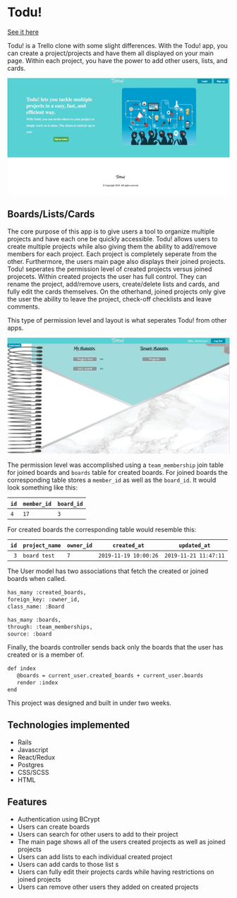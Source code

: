 # Todu!

[See it here](https://todu-now.herokuapp.com/)

Todu! is a Trello clone with some slight differences. With the Todu! app, you can create a project/projects and have them all displayed on your main page. Within each project, you have the power to add other users, lists, and cards. 


![GitHub Logo](/app/assets/images/Todu-main.png)


## Boards/Lists/Cards

The core purpose of this app is to give users a tool to organize multiple projects and have each one be quickly accessible. Todu! allows users to create multiple projects while also giving them the ability to add/remove members for each project. Each project is completely seperate from the other. Furthermore, the users main page also displays their joined projects. Todu! seperates the permission level of created projects versus joined projecets. Within created projects the user has full control. They can rename the project, add/remove users, create/delete lists and cards, and fully edit the cards themselves. On the otherhand, joined projects only give the user the ability to leave the project, check-off checklists and leave comments. 

This type of permission level and layout is what seperates Todu! from other apps.

![GitHub Logo](/app/assets/images/Todu-boards.png)

The permission level was accomplished using a `team_membership` join table for joined boards and `boards` table for created boards. For joined boards the corresponding table stores a `member_id` as well as the `board_id`. It would look something like this:

| `id` |  `member_id` |  `board_id` |
|--:|---|---|
| `4 `| `17` | `3`  |

For created boards the corresponding table would resemble this:

| `id` | `project_name` | `owner_id` |`created_at` | `updated_at`|
|--:|---|---|---|---|
| `3`| `board test` | `7`  |`2019-11-19 10:00:26` | `2019-11-21 11:47:11`|

The User model has two associations that fetch the created or joined boards when called.

```
has_many :created_boards,
foreign_key: :owner_id,
class_name: :Board
```
  
````
has_many :boards,
through: :team_memberships,
source: :board
````
  
Finally, the boards controller sends back only the boards that the user has created or is a member of.
 
 ``` 
 def index
    @boards = current_user.created_boards + current_user.boards
    render :index
 end
```

This project was designed and built in under two weeks.

## Technologies implemented
* Rails
* Javascript
* React/Redux
* Postgres
* CSS/SCSS
* HTML

## Features

* Authentication using BCrypt
* Users can create boards
* Users can search for other users to add to their project
* The main page shows all of the users created projects as well as joined projects
* Users can add lists to each individual created project
* Users can add cards to those list s
* Users can fully edit their projects cards while having restrictions on joined projects
* Users can remove other users they added on created projects



